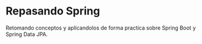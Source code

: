 # Repasando Spring

Retomando conceptos y aplicandolos de forma practica sobre Spring Boot y Spring Data JPA.